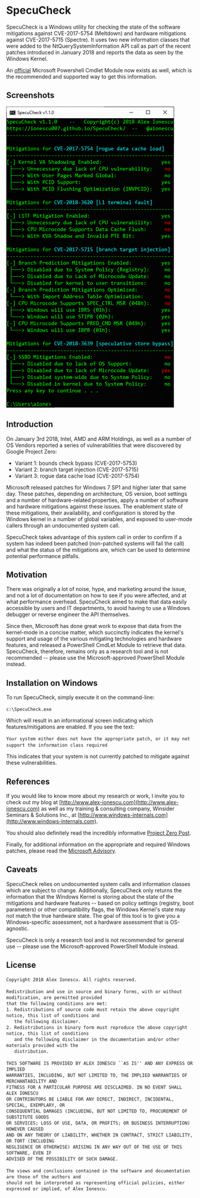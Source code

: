 # SpecuCheck

SpecuCheck is a Windows utility for checking the state of the software mitigations against CVE-2017-5754 (Meltdown) and hardware mitigations against CVE-2017-5715 (Spectre). It uses two new information classes that were added to the NtQuerySystemInformation API call as part of the recent patches introduced in January 2018 and reports the data as seen by the Windows Kernel. 

An [official](https://support.microsoft.com/en-us/help/4073119/windows-client-guidance-for-it-pros-to-protect-against-speculative-exe) Microsoft Powershell Cmdlet Module now exists as well, which is the recommended and supported way to get this information.

## Screenshots

![Screenshot](SpecuCheck.png)

## Introduction

On January 3rd 2018, Intel, AMD and ARM Holdings, as well as a number of OS Vendors reported a series of vulnerabilities that were discovered by Google Project Zero:

* Variant 1: bounds check bypass (CVE-2017-5753)
* Variant 2: branch target injection (CVE-2017-5715)
* Variant 3: rogue data cache load (CVE-2017-5754)

Microsoft released patches for Windows 7 SP1 and higher later that same day. These patches, depending on architecture, OS version, boot settings and a number of hardware-related properties, apply a number of software and hardware mitigations against these issues. The enablement state of these mitigations, their availability, and configuration is stored by the Windows kernel in a number of global variables, and exposed to user-mode callers through an undocumented system call.

SpecuCheck takes advantage of this system call in order to confirm if a system has indeed been patched (non-patched systems will fail the call) and what the status of the mitigations are, which can be used to determine potential performance pitfalls.

## Motivation

There was originally a lot of noise, hype, and marketing around the issue, and not a lot of documentation on how to see if you were affected, and at what performance overhead. SpecuCheck aimed to make that data easily accessible by users and IT departments, to avoid having to use a Windows debugger or reverse engineer the API themselves.

Since then, Microsoft has done great work to expose that data from the kernel-mode in a concise matter, which succinctly indicates the kernel's support and usage of the various mitigating technologies and hardware features, and released a PowerShell CmdLet Module to retrieve that data. SpecuCheck, therefore, remains only as a research tool and is not recommended -- please use the Microsoft-approved PowerShell Module instead.

## Installation on Windows

To run SpecuCheck, simply execute it on the command-line:

`c:\SpecuCheck.exe`

Which will result in an informational screen indicating which features/mitigations are enabled. If you see the text:

`Your system either does not have the appropriate patch, or it may not support the information class required`

This indicates that your system is not currently patched to mitigate against these vulnerabilities.

## References

If you would like to know more about my research or work, I invite you to check out my blog at [http://www.alex-ionescu.com](http://www.alex-ionescu.com) as well as my training & consulting company, Winsider Seminars & Solutions Inc., at [http://www.windows-internals.com](http://www.windows-internals.com).

You should also definitely read the incredibly informative [Project Zero Post](https://googleprojectzero.blogspot.com/2018/01/reading-privileged-memory-with-side.html).

Finally, for additional information on the appropriate and required Windows patches, please read the [Microsoft Advisory](https://portal.msrc.microsoft.com/en-US/security-guidance/advisory/ADV180002).

## Caveats

SpecuCheck relies on undocumented system calls and information classes which are subject to change. Additionally, SpecuCheck only returns the information that the Windows Kernel is storing about the state of the mitigations and hardware features -- based on policy settings (registry, boot parameters) or other compatibility flags, the Windows Kernel's state may not match the true hardware state. The goal of this tool is to give you a Windows-specific assessment, not a hardware assessment that is OS-agnostic.

SpecuCheck is only a research tool and is not recommended for general use -- please use the Microsoft-approved PowerShell Module instead.

## License

```
Copyright 2018 Alex Ionescu. All rights reserved. 

Redistribution and use in source and binary forms, with or without modification, are permitted provided
that the following conditions are met: 
1. Redistributions of source code must retain the above copyright notice, this list of conditions and
   the following disclaimer. 
2. Redistributions in binary form must reproduce the above copyright notice, this list of conditions
   and the following disclaimer in the documentation and/or other materials provided with the 
   distribution. 

THIS SOFTWARE IS PROVIDED BY ALEX IONESCU ``AS IS'' AND ANY EXPRESS OR IMPLIED
WARRANTIES, INCLUDING, BUT NOT LIMITED TO, THE IMPLIED WARRANTIES OF MERCHANTABILITY AND
FITNESS FOR A PARTICULAR PURPOSE ARE DISCLAIMED. IN NO EVENT SHALL ALEX IONESCU
OR CONTRIBUTORS BE LIABLE FOR ANY DIRECT, INDIRECT, INCIDENTAL, SPECIAL, EXEMPLARY, OR
CONSEQUENTIAL DAMAGES (INCLUDING, BUT NOT LIMITED TO, PROCUREMENT OF SUBSTITUTE GOODS
OR SERVICES; LOSS OF USE, DATA, OR PROFITS; OR BUSINESS INTERRUPTION) HOWEVER CAUSED
AND ON ANY THEORY OF LIABILITY, WHETHER IN CONTRACT, STRICT LIABILITY, OR TORT (INCLUDING
NEGLIGENCE OR OTHERWISE) ARISING IN ANY WAY OUT OF THE USE OF THIS SOFTWARE, EVEN IF
ADVISED OF THE POSSIBILITY OF SUCH DAMAGE.

The views and conclusions contained in the software and documentation are those of the authors and
should not be interpreted as representing official policies, either expressed or implied, of Alex Ionescu.
```
